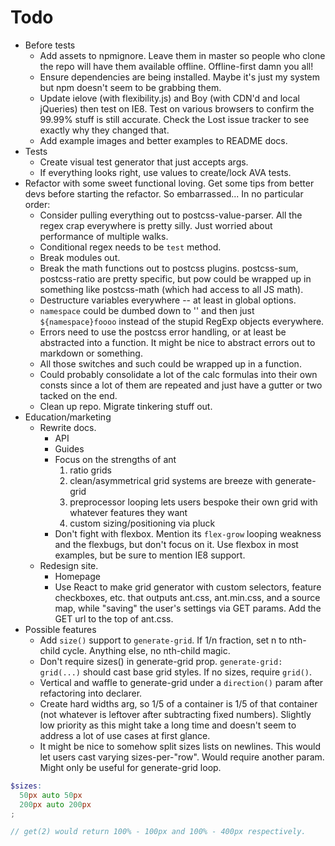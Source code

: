 # Todo

- Before tests
  - Add assets to npmignore. Leave them in master so people who clone the repo will have them available offline. Offline-first damn you all!
  - Ensure dependencies are being installed. Maybe it's just my system but npm doesn't seem to be grabbing them.
  - Update ielove (with flexibility.js) and Boy (with CDN'd and local jQueries) then test on IE8. Test on various browsers to confirm the 99.99% stuff is still accurate. Check the Lost issue tracker to see exactly why they changed that.
  - Add example images and better examples to README docs.
- Tests
  - Create visual test generator that just accepts args.
  - If everything looks right, use values to create/lock AVA tests.
- Refactor with some sweet functional loving. Get some tips from better devs before starting the refactor. So embarrassed... In no particular order:
  - Consider pulling everything out to postcss-value-parser. All the regex crap everywhere is pretty silly. Just worried about performance of multiple walks.
  - Conditional regex needs to be `test` method.
  - Break modules out.
  - Break the math functions out to postcss plugins. postcss-sum, postcss-ratio are pretty specific, but pow could be wrapped up in something like postcss-math (which had access to all JS math).
  - Destructure variables everywhere -- at least in global options.
  - `namespace` could be dumbed down to '' and then just `${namespace}foooo` instead of the stupid RegExp objects everywhere.
  - Errors need to use the postcss error handling, or at least be abstracted into a function. It might be nice to abstract errors out to markdown or something.
  - All those switches and such could be wrapped up in a function.
  - Could probably consolidate a lot of the calc formulas into their own consts since a lot of them are repeated and just have a gutter or two tacked on the end.
  - Clean up repo. Migrate tinkering stuff out.
- Education/marketing
  - Rewrite docs.
    - API
    - Guides
    - Focus on the strengths of ant
      1. ratio grids
      2. clean/asymmetrical grid systems are breeze with generate-grid
      3. preprocessor looping lets users bespoke their own grid with whatever features they want
      4. custom sizing/positioning via pluck
    - Don't fight with flexbox. Mention its `flex-grow` looping weakness and the flexbugs, but don't focus on it. Use flexbox in most examples, but be sure to mention IE8 support.
  - Redesign site.
    - Homepage
    - Use React to make grid generator with custom selectors, feature checkboxes, etc. that outputs ant.css, ant.min.css, and a source map, while "saving" the user's settings via GET params. Add the GET url to the top of ant.css.
- Possible features
  - Add `size()` support to `generate-grid`. If 1/n fraction, set n to nth-child cycle. Anything else, no nth-child magic.
  - Don't require sizes() in generate-grid prop. `generate-grid: grid(...)` should cast base grid styles. If no sizes, require `grid()`.
  - Vertical and waffle to generate-grid under a `direction()` param after refactoring into declarer.
  - Create hard widths arg, so 1/5 of a container is 1/5 of that container (not whatever is leftover after subtracting fixed numbers). Slightly low priority as this might take a long time and doesn't seem to address a lot of use cases at first glance.
  - It might be nice to somehow split sizes lists on newlines. This would let users cast varying sizes-per-"row". Would require another param. Might only be useful for generate-grid loop.
```scss
$sizes:
  50px auto 50px
  200px auto 200px
;

// get(2) would return 100% - 100px and 100% - 400px respectively.
```

